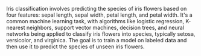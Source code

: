 Iris classification involves predicting the species of iris flowers based on four features: sepal length, sepal width, petal length, and petal width. It's a common machine learning task, with algorithms like logistic regression, K-nearest neighbors, support vector machines, decision trees, and neural networks being applied to classify iris flowers into species, typically setosa, versicolor, and virginica. The goal is to train a model on labeled data and then use it to predict the species of unseen iris flowers.
